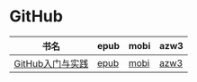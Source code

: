 # GitHub

| 书名 | epub | mobi | azw3 |
| --- | --- | --- | --- |
| [GitHub入门与实践](http://ct.dalanmei.com/f/31084289-571735411-b9f10a) | [epub](http://ct.dalanmei.com/f/31084289-571735411-b9f10a) | [mobi](http://ct.dalanmei.com/f/31084289-571584635-e04339) | [azw3](http://ct.dalanmei.com/f/31084289-571851283-9ef557) |
